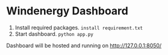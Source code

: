 # Windenergy Dashboard

1. Install required packages.
`install requirement.txt`
2. Start dashboard.
`python app.py`

Dashboard will be hosted and running on http://127.0.0.1:8050/
